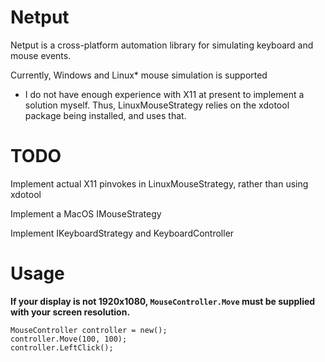 # Netput
Netput is a cross-platform automation library for simulating keyboard and mouse events.

Currently, Windows and Linux* mouse simulation is supported

* I do not have enough experience with X11 at present to implement a solution myself. Thus, LinuxMouseStrategy relies on the xdotool package being installed, and uses that.

# TODO

Implement actual X11 pinvokes in LinuxMouseStrategy, rather than using xdotool

Implement a MacOS IMouseStrategy

Implement IKeyboardStrategy and KeyboardController

# Usage

**If your display is not 1920x1080, `MouseController.Move` must be supplied with your screen resolution.**

```
MouseController controller = new();
controller.Move(100, 100);
controller.LeftClick();
```

